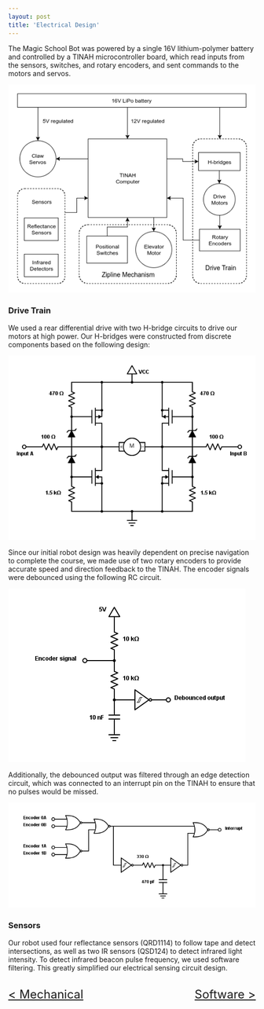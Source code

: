 ```yaml
---
layout: post
title: 'Electrical Design'
---
```


The Magic School Bot was powered by a single 16V lithium-polymer battery and controlled by a TINAH microcontroller board, which read inputs from the sensors, switches, and rotary encoders, and sent commands to the motors and servos.

![Block diagram of Magic School Bot electrical design](/assets/img/electrical-block-diagram.png)

### Drive Train

We used a rear differential drive with two H-bridge circuits to drive our motors at high power. Our H-bridges were constructed from discrete components based on the following design:

![H-bridge circuit diagram](/assets/img/electrical-hbridge.png)

Since our initial robot design was heavily dependent on precise navigation to complete the course, we made use of two rotary encoders to provide accurate speed and direction feedback to the TINAH. The encoder signals were debounced using the following RC circuit.

![Rotary encoder debounce circuit](/assets/img/electrical-encoder-debounce.png)

Additionally, the debounced output was filtered through an edge detection circuit, which was connected to an interrupt pin on the TINAH to ensure that no pulses would be missed.

![Rotary encoder debounce circuit](/assets/img/electrical-encoder-edge.png)

### Sensors

Our robot used four reflectance sensors (QRD1114) to follow tape and detect intersections, as well as two IR sensors (QSD124) to detect infrared light intensity. To detect infrared beacon pulse frequency, we used software filtering. This greatly simplified our electrical sensing circuit design.

<br>

<div class="division">
    <div class="left" style="text-align: left"> <font size="+2"><a href="{{ site.url }}/mechanical.html">< Mechanical</a> </font></div>
    <div class="right" style="text-align: right"> <font size="+2"><a href="{{ site.url }}/software.html">Software ></a></font></div>
</div>

<style type="text/css">
    .division {
    }
    .left {
        width = 50%;
        float: left;
    }
    .right {
        width: 50%
        float: right;
    }
</style>
